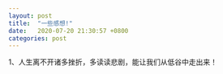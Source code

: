 ```yaml
---
layout: post
title:  "一些感想!"
date:   2020-07-20 21:30:57 +0800
categories: post
---
```


1、人生离不开诸多挫折，多读读悲剧，能让我们从低谷中走出来！

